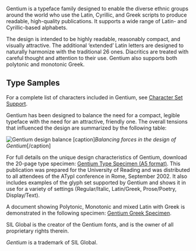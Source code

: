 
Gentium is a typeface family designed to enable the diverse ethnic groups around the world who use the Latin, Cyrillic, and Greek scripts to produce readable, high-quality publications. It supports a wide range of Latin- and Cyrillic-based alphabets. 

The design is intended to be highly readable, reasonably compact, and visually attractive. The additional ‘extended’ Latin letters are designed to naturally harmonize with the traditional 26 ones. Diacritics are treated with careful thought and attention to their use. Gentium also supports both polytonic and monotonic Greek. 

## Type Samples

For a complete list of characters included in Gentium, see [Character Set Support](charset).

Gentium has been designed to balance the need for a compact, legible typeface with the need for an attractive, friendly one. The overall tensions that influenced the design are summarized by the following table:

<img class='fullsize' alt='Gentium design balance' src='https://software.sil.org/gentium/wp-content/uploads/sites/20/2015/12/Gentium_design_balance.png' />
[caption]<em>Balancing forces in the design of Gentium</em>[/caption]

For full details on the unique design characteristics of Gentium, download the 20-page type specimen: [Gentium Type Specimen (A5 format)](https://software.sil.org/gentium/wp-content/uploads/sites/20/2015/12/Gentium-RU-Specimen.pdf). This publication was prepared for the University of Reading and was distributed to all attendees of the ATypI conference in Rome, September 2002. It also includes examples of the glyph set supported by Gentium and shows it in use for a variety of settings (Regular/Italic, Latin/Greek, Prose/Poetry, Display/Text).

A document showing Polytonic, Monotonic and mixed Latin with Greek is demonstrated in the following specimen: [Gentium Greek Specimen](https://software.sil.org/gentium/wp-content/uploads/sites/20/2015/12/Gentium-Greek-Specimen.pdf).

SIL Global is the creator of the Gentium fonts, and is the owner of all proprietary rights therein.

*Gentium* is a trademark of SIL Global.
